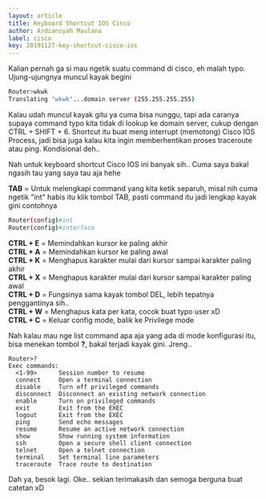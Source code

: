 ```yaml
---
layout: article
title: Keyboard Shortcut IOS Cisco
author: Ardiansyah Maulana
label: cisco
key: 20191127-key-shortcut-cisco-ios
---
```


Kalian pernah ga si mau ngetik suatu command di cisco, eh malah typo. Ujung-ujungnya muncul kayak begini
```bash
Router>wkwk
Translating "wkwk"...domain server (255.255.255.255)
```
Kalau udah muncul kayak gitu ya cuma bisa nunggu, tapi ada caranya supaya command typo kita tidak di lookup ke domain server, cukup dengan CTRL + SHIFT + 6. Shortcut itu buat meng interrupt (memotong) Cisco IOS Process, jadi bisa juga kalau kita ingin memberhentikan proses traceroute atau ping. Kondisional deh..

Nah untuk keyboard shortcut Cisco IOS ini banyak sih.. Cuma saya bakal ngasih tau yang saya tau aja hehe

**TAB** = Untuk melengkapi command yang kita ketik separuh, misal nih cuma ngetik "int" habis itu klik tombol TAB, pasti command itu jadi lengkap kayak gini contohnya
```bash
Router(config)#int
Router(config)#interface
```
**CTRL + E** = Memindahkan kursor ke paling akhir  
**CTRL + A** = Memindahkan kursor ke paling awal  
**CTRL + K** = Menghapus karakter mulai dari kursor sampai karakter paling akhir  
**CTRL + X** = Menghapus karakter mulai dari kursor sampai karakter paling awal  
**CTRL + D** = Fungsinya sama kayak tombol DEL, lebih tepatnya penggantinya sih..  
**CTRL + W** = Menghapus kata per kata, cocok buat typo user xD  
**CTRL + C** = Keluar config mode, balik ke Privilege mode

Nah kalau mau nge list command apa aja yang ada di mode konfigurasi itu, bisa menekan tombol **?**, bakal terjadi kayak gini. Jreng..
```
Router>?
Exec commands:
  <1-99>      Session number to resume
  connect     Open a terminal connection
  disable     Turn off privileged commands
  disconnect  Disconnect an existing network connection
  enable      Turn on privileged commands
  exit        Exit from the EXEC
  logout      Exit from the EXEC
  ping        Send echo messages
  resume      Resume an active network connection
  show        Show running system information
  ssh         Open a secure shell client connection
  telnet      Open a telnet connection
  terminal    Set terminal line parameters
  traceroute  Trace route to destination
  ```
  
  Dah ya, besok lagi. Oke.. sekian terimakasih dan semoga berguna buat catetan xD
